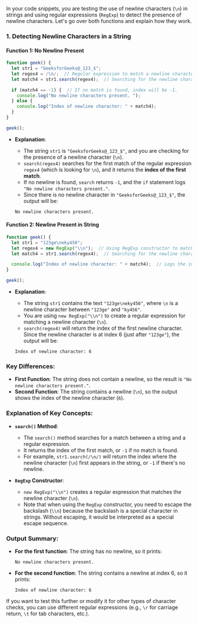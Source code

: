 In your code snippets, you are testing the use of newline characters (`\n`) in strings and using regular expressions (`RegExp`) to detect the presence of newline characters. Let's go over both functions and explain how they work.

### 1. **Detecting Newline Characters in a String**

#### Function 1: No Newline Present

```javascript
function geek() {
  let str1 = "GeeksforGeeks@_123_$";
  let regex4 = /\n/;  // Regular expression to match a newline character.
  let match4 = str1.search(regex4);  // Searching for the newline character.

  if (match4 == -1) {  // If no match is found, index will be -1.
    console.log("No newline characters present. ");
  } else {
    console.log("Index of newline character: " + match4);
  }
}

geek();
```

- **Explanation**:
  - The string `str1` is `"GeeksforGeeks@_123_$"`, and you are checking for the presence of a newline character (`\n`).
  - `search(regex4)` searches for the first match of the regular expression `regex4` (which is looking for `\n`), and it returns the **index of the first match**.
  - If no newline is found, `search` returns `-1`, and the `if` statement logs `"No newline characters present."`.
  - Since there is no newline character in `"GeeksforGeeks@_123_$"`, the output will be:
  
  ```
  No newline characters present.
  ```

#### Function 2: Newline Present in String

```javascript
function geek() {
  let str1 = "123ge\neky456";
  let regex4 = new RegExp("\\n");  // Using RegExp constructor to match newline character.
  let match4 = str1.search(regex4);  // Searching for the newline character.

  console.log("Index of newline character: " + match4);  // Logs the index of newline.
}

geek();
```

- **Explanation**:
  - The string `str1` contains the text `"123ge\neky456"`, where `\n` is a newline character between `"123ge"` and `"ky456"`.
  - You are using `new RegExp("\\n")` to create a regular expression for matching a newline character (`\n`).
  - `search(regex4)` will return the index of the first newline character. Since the newline character is at index 6 (just after `"123ge"`), the output will be:

  ```
  Index of newline character: 6
  ```

### Key Differences:

- **First Function**: The string does not contain a newline, so the result is `"No newline characters present."`.
- **Second Function**: The string contains a newline (`\n`), so the output shows the index of the newline character (`6`).

### Explanation of Key Concepts:

- **`search()` Method**:
  - The `search()` method searches for a match between a string and a regular expression.
  - It returns the index of the first match, or `-1` if no match is found.
  - For example, `str1.search(/\n/)` will return the index where the newline character (`\n`) first appears in the string, or `-1` if there's no newline.

- **`RegExp` Constructor**:
  - `new RegExp("\\n")` creates a regular expression that matches the newline character (`\n`).
  - Note that when using the `RegExp` constructor, you need to escape the backslash (`\\n`) because the backslash is a special character in strings. Without escaping, it would be interpreted as a special escape sequence.

### Output Summary:

- **For the first function**: The string has no newline, so it prints:
  ```
  No newline characters present.
  ```
- **For the second function**: The string contains a newline at index 6, so it prints:
  ```
  Index of newline character: 6
  ```

If you want to test this further or modify it for other types of character checks, you can use different regular expressions (e.g., `\r` for carriage return, `\t` for tab characters, etc.).